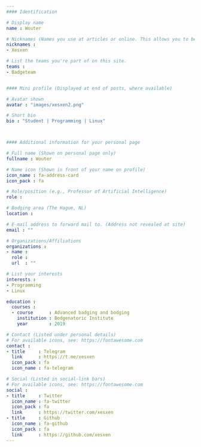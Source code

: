 ```yaml
---
#### Identification

# Display name
name : Wouter

# Nicknames (Names you use at articles or online. This allows you to be linked at articles.)
nicknames :
- Xesxen

# List the teams you're part of on this site.
teams :
- Badgeteam


#### Mini profile (Displayed at end of posts, where available)

# Avatar shown
avatar : "images/xesxen2.png"

# Short bio
bio : "Student | Programming | Linux"



#### Additional information for your personal page

# Full name (Shown on personal page only)
fullname : Wouter

# Name icon (Shown in front of your name on profile)
icon_name : fa-address-card
icon_pack : fa

# Role/position (e.g., Professor of Artificial Intelligence)
role :

# Bodging area (The Hague, NL)
location :

# E-mail address to forward mail to. (Address not revealed at site)
email : ""

# Organizations/Affiliations
organizations :
- name :
  role :
  url  : ""

# List your interests
interests :
- Programming
- Linux

education :
  courses :
  - course      : Advanced badging and bodging
    institution : Bodgenatoric Institute
    year        : 2019

# Contact (Listed under personal details)
# For available icons, see: https://fontawesome.com
contact :
- title     : Telegram
  link      : https://t.me/xesxen
  icon_pack : fa
  icon_name : fa-telegram

# Social (Listed in social-link bars)
# For available icons, see: https://fontawesome.com
social :
- title     : Twitter
  icon_name : fa-twitter
  icon_pack : fa
  link      : https://twitter.com/xesxen
- title     : Github
  icon_name : fa-github
  icon_pack : fa
  link      : https://github.com/xesxen
---
```


